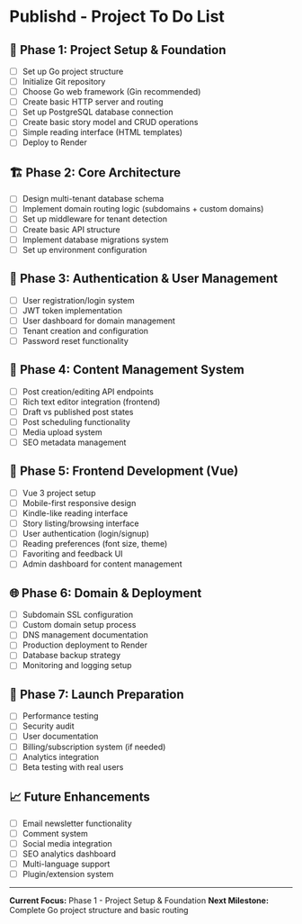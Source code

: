 # Publishd - Project To Do List

## 🎯 Phase 1: Project Setup & Foundation
- [ ] Set up Go project structure
- [ ] Initialize Git repository
- [ ] Choose Go web framework (Gin recommended)
- [ ] Create basic HTTP server and routing
- [ ] Set up PostgreSQL database connection
- [ ] Create basic story model and CRUD operations
- [ ] Simple reading interface (HTML templates)
- [ ] Deploy to Render

## 🏗️ Phase 2: Core Architecture
- [ ] Design multi-tenant database schema
- [ ] Implement domain routing logic (subdomains + custom domains)
- [ ] Set up middleware for tenant detection
- [ ] Create basic API structure
- [ ] Implement database migrations system
- [ ] Set up environment configuration

## 🔐 Phase 3: Authentication & User Management
- [ ] User registration/login system
- [ ] JWT token implementation
- [ ] User dashboard for domain management
- [ ] Tenant creation and configuration
- [ ] Password reset functionality

## 📝 Phase 4: Content Management System
- [ ] Post creation/editing API endpoints
- [ ] Rich text editor integration (frontend)
- [ ] Draft vs published post states
- [ ] Post scheduling functionality
- [ ] Media upload system
- [ ] SEO metadata management

## 🎨 Phase 5: Frontend Development (Vue)
- [ ] Vue 3 project setup
- [ ] Mobile-first responsive design
- [ ] Kindle-like reading interface
- [ ] Story listing/browsing interface
- [ ] User authentication (login/signup)
- [ ] Reading preferences (font size, theme)
- [ ] Favoriting and feedback UI
- [ ] Admin dashboard for content management

## 🌐 Phase 6: Domain & Deployment
- [ ] Subdomain SSL configuration
- [ ] Custom domain setup process
- [ ] DNS management documentation
- [ ] Production deployment to Render
- [ ] Database backup strategy
- [ ] Monitoring and logging setup

## 🚀 Phase 7: Launch Preparation
- [ ] Performance testing
- [ ] Security audit
- [ ] User documentation
- [ ] Billing/subscription system (if needed)
- [ ] Analytics integration
- [ ] Beta testing with real users

## 📈 Future Enhancements
- [ ] Email newsletter functionality
- [ ] Comment system
- [ ] Social media integration
- [ ] SEO analytics dashboard
- [ ] Multi-language support
- [ ] Plugin/extension system

---
**Current Focus:** Phase 1 - Project Setup & Foundation
**Next Milestone:** Complete Go project structure and basic routing